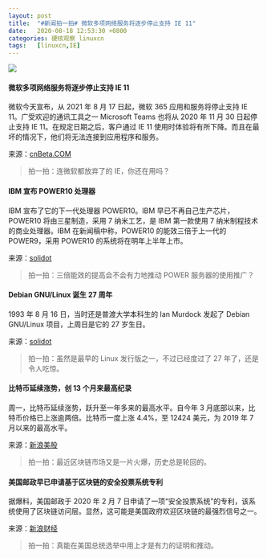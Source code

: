 ```yaml
---
layout: post
title:	"#新闻拍一拍# 微软多项网络服务将逐步停止支持 IE 11"
date:	2020-08-18 12:53:30 +0800 
categories:	硬核观察 linuxcn 
tags:	[linuxcn,IE]
---
```



![](/Asserts/Images//attachment/album/202008/18/125258mxdixz8vxyza2bhy.jpg)


#### 微软多项网络服务将逐步停止支持 IE 11


微软今天宣布，从 2021 年 8 月 17 日起，微软 365 应用和服务将停止支持 IE 11。广受欢迎的通讯工具之一 Microsoft Teams 也将从 2020 年 11 月 30 日起停止支持 IE 11。在规定日期之后，客户通过 IE 11 使用时体验将有所下降。而且在最坏的情况下，他们将无法连接到应用程序和服务。


来源：[cnBeta.COM](https://www.cnbeta.com/articles/tech/1016871.htm)



> 
> 拍一拍：连微软都放弃了的 IE，你还在用吗？
> 
> 
> 


#### IBM 宣布 POWER10 处理器


IBM 宣布了它的下一代处理器 POWER10。IBM 早已不再自己生产芯片，POWER10 将由三星制造，采用 7 纳米工艺，是 IBM 第一款使用 7 纳米制程技术的商业处理器。IBM 在新闻稿中称，POWER10 的能效三倍于上一代的 POWER9，采用 POWER10 的系统将在明年上半年上市。


来源：[solidot](https://www.solidot.org/story?sid=65269)



> 
> 拍一拍：三倍能效的提高会不会有力地推动 POWER 服务器的使用推广？
> 
> 
> 


#### Debian GNU/Linux 诞生 27 周年


1993 年 8 月 16 日，当时还是普渡大学本科生的 Ian Murdock 发起了 Debian GNU/Linux 项目，上周日是它的 27 岁生日。


来源：[solidot](https://www.solidot.org/story?sid=65262)



> 
> 拍一拍：虽然是最早的 Linux 发行版之一，不过已经度过了 27 年了，还是令人吃惊。
> 
> 
> 


#### 比特币延续涨势，创 13 个月来最高纪录


周一，比特币延续涨势，跃升至一年多来的最高水平。自今年 3 月底部以来，比特币价格已上涨逾两倍。比特币一度上涨 4.4%，至 12424 美元，为 2019 年 7 月以来的最高水平。


来源：[新浪美股](https://www.cnbeta.com/articles/tech/1016875.htm)



> 
> 拍一拍：最近区块链市场又是一片火爆，历史总是轮回的。
> 
> 
> 


#### 美国邮政早已申请基于区块链的安全投票系统专利


据爆料，美国邮政于 2020 年 2 月 7 日申请了一项“安全投票系统”的专利，该系统使用了区块链访问层。显然，这可能是美国政府欢迎区块链的最强烈信号之一。


来源：[新浪财经](https://www.cnbeta.com/articles/tech/1016905.htm)



> 
> 拍一拍：真能在美国总统选举中用上才是有力的证明和推动。
> 
> 
>
